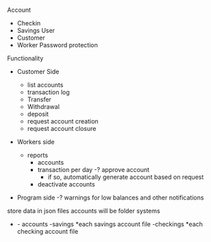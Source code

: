 Account
  - Checkin
  - Savings
User
  - Customer
  - Worker
Password protection

Functionality
  - Customer Side
    - list accounts
    - transaction log
    - Transfer
    - Withdrawal
    - deposit
    - request account creation
    - request account closure


  - Workers side
    - reports
      - accounts
      - transaction per day
      -? approve account
        - if so, automatically generate account based on request
      - deactivate accounts

  - Program side
    -? warnings for low balances and other notifications

store data in json files
accounts will be folder systems
  - <Customer identifier>
    - accounts
      -savings
        *each savings account file
      -checkings
        *each checking account file
